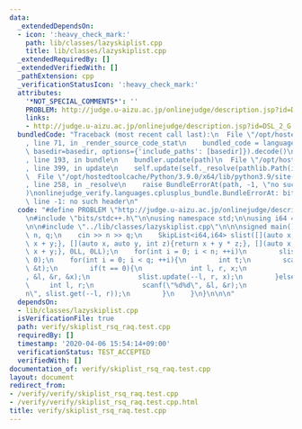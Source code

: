 ```yaml
---
data:
  _extendedDependsOn:
  - icon: ':heavy_check_mark:'
    path: lib/classes/lazyskiplist.cpp
    title: lib/classes/lazyskiplist.cpp
  _extendedRequiredBy: []
  _extendedVerifiedWith: []
  _pathExtension: cpp
  _verificationStatusIcon: ':heavy_check_mark:'
  attributes:
    '*NOT_SPECIAL_COMMENTS*': ''
    PROBLEM: http://judge.u-aizu.ac.jp/onlinejudge/description.jsp?id=DSL_2_G
    links:
    - http://judge.u-aizu.ac.jp/onlinejudge/description.jsp?id=DSL_2_G
  bundledCode: "Traceback (most recent call last):\n  File \"/opt/hostedtoolcache/Python/3.9.0/x64/lib/python3.9/site-packages/onlinejudge_verify/documentation/build.py\"\
    , line 71, in _render_source_code_stat\n    bundled_code = language.bundle(stat.path,\
    \ basedir=basedir, options={'include_paths': [basedir]}).decode()\n  File \"/opt/hostedtoolcache/Python/3.9.0/x64/lib/python3.9/site-packages/onlinejudge_verify/languages/cplusplus.py\"\
    , line 193, in bundle\n    bundler.update(path)\n  File \"/opt/hostedtoolcache/Python/3.9.0/x64/lib/python3.9/site-packages/onlinejudge_verify/languages/cplusplus_bundle.py\"\
    , line 399, in update\n    self.update(self._resolve(pathlib.Path(included), included_from=path))\n\
    \  File \"/opt/hostedtoolcache/Python/3.9.0/x64/lib/python3.9/site-packages/onlinejudge_verify/languages/cplusplus_bundle.py\"\
    , line 258, in _resolve\n    raise BundleErrorAt(path, -1, \"no such header\"\
    )\nonlinejudge_verify.languages.cplusplus_bundle.BundleErrorAt: bits/stdc++.h:\
    \ line -1: no such header\n"
  code: "#define PROBLEM \"http://judge.u-aizu.ac.jp/onlinejudge/description.jsp?id=DSL_2_G\"\
    \n#include \"bits/stdc++.h\"\n\nusing namespace std;\n\nusing i64 = long long;\n\
    \n\n#include \"../lib/classes/lazyskiplist.cpp\"\n\n\nsigned main(){\n    int\
    \ n, q;\n    cin >> n >> q;\n    SkipList<i64,i64> slist([](auto x, auto y){return\
    \ x + y;}, [](auto x, auto y, int z){return x + y * z;}, [](auto x, auto y){return\
    \ x + y;}, 0LL, 0LL);\n    for(int i = 0; i < n; ++i)\n        slist.insert_index(i,\
    \ 0);\n    for(int i = 0; i < q; ++i){\n        int t;\n        scanf(\"%d\",\
    \ &t);\n        if(t == 0){\n            int l, r, x;\n            scanf(\"%d%d%d\"\
    , &l, &r, &x);\n            slist.update(--l, r, x);\n        }else{\n       \
    \     int l, r;\n            scanf(\"%d%d\", &l, &r);\n            printf(\"%lld\\\
    n\", slist.get(--l, r));\n        }\n    }\n}\n\n\n"
  dependsOn:
  - lib/classes/lazyskiplist.cpp
  isVerificationFile: true
  path: verify/skiplist_rsq_raq.test.cpp
  requiredBy: []
  timestamp: '2020-04-06 15:54:14+09:00'
  verificationStatus: TEST_ACCEPTED
  verifiedWith: []
documentation_of: verify/skiplist_rsq_raq.test.cpp
layout: document
redirect_from:
- /verify/verify/skiplist_rsq_raq.test.cpp
- /verify/verify/skiplist_rsq_raq.test.cpp.html
title: verify/skiplist_rsq_raq.test.cpp
---
```

